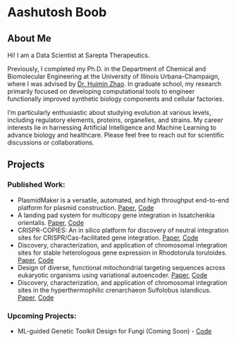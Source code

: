# Aashutosh Boob

## About Me

Hi! I am a Data Scientist at Sarepta Therapeutics. 

Previously, I completed my Ph.D. in the Department of Chemical and Biomolecular Engineering at the University of Illinois Urbana-Champaign, where I was advised by [Dr. Huimin Zhao](http://faculty.scs.illinois.edu/~zhaogrp/). In graduate school, my research primarily focused on developing computational tools to engineer functionally improved synthetic biology components and cellular factories. 

I’m particularly enthusiastic about studying evolution at various levels, including regulatory elements, proteins, organelles, and strains. My career interests lie in harnessing Artificial Intelligence and Machine Learning to advance biology and healthcare. Please feel free to reach out for scientific discussions or collaborations.

## Projects

### Published Work:
- PlasmidMaker is a versatile, automated, and high throughput end-to-end platform for plasmid construction. [Paper](https://www.nature.com/articles/s41467-022-30355-y), [Code](https://github.com/Zhao-Group/PlasmidMaker_GuideDNA)
- A landing pad system for multicopy gene integration in Issatchenkia orientalis. [Paper](https://www.sciencedirect.com/science/article/abs/pii/S1096717623000927), [Code](https://github.com/Zhao-Group/Landing-pad-model)
- CRISPR-COPIES: An in silico platform for discovery of neutral integration sites for CRISPR/Cas-facilitated gene integration. [Paper](https://www.biorxiv.org/content/10.1101/2023.09.06.556564v1.abstract), [Code](https://github.com/Zhao-Group/COPIES)
- Discovery, characterization, and application of chromosomal integration sites for stable heterologous gene expression in Rhodotorula toruloides. [Paper](https://www.sciencedirect.com/science/article/abs/pii/S1096717625000138), [Code](https://github.com/Zhao-Group/Integration-Sites-IFO0880)
- Design of diverse, functional mitochondrial targeting sequences across eukaryotic organisms using variational autoencoder. [Paper](https://www.biorxiv.org/content/10.1101/2024.08.28.610205v1), [Code](https://github.com/Zhao-Group/MTS-VAE)
- Discovery, characterization, and application of chromosomal integration sites in the hyperthermophilic crenarchaeon Sulfolobus islandicus. [Paper](https://www.biorxiv.org/content/10.1101/2025.03.16.643552v1.abstract), [Code](https://github.com/Zhao-Group/Integration-Sites-M.16.4)

### Upcoming Projects:
- ML-guided Genetic Toolkit Design for Fungi (Coming Soon) - [Code](https://github.com/Zhao-Group/ML-GTF)